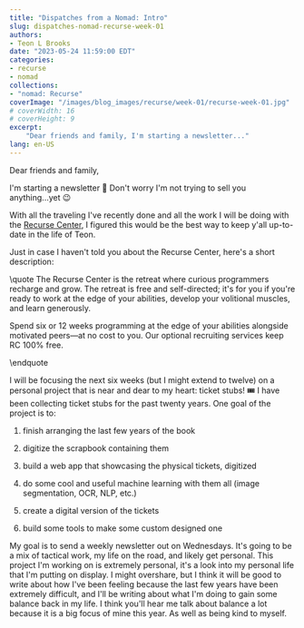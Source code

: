 ```yaml
---
title: "Dispatches from a Nomad: Intro"
slug: dispatches-nomad-recurse-week-01
authors:
- Teon L Brooks
date: "2023-05-24 11:59:00 EDT"
categories:
- recurse
- nomad
collections:
- "nomad: Recurse"
coverImage: "/images/blog_images/recurse/week-01/recurse-week-01.jpg"
# coverWidth: 16
# coverHeight: 9
excerpt: 
    "Dear friends and family, I'm starting a newsletter..."
lang: en-US
---
```



Dear friends and family,

I'm starting a newsletter 🎉 Don't worry I'm not trying to sell you anything...yet 😉

With all the traveling I've recently done and all the work I will be doing with the [Recurse Center](https://recurse.com), I figured this would be the best way to keep y'all up-to-date in the life of Teon.

Just in case I haven't told you about the Recurse Center, here's a short description:

\quote
The Recurse Center is the retreat where curious programmers recharge and grow. The retreat is free and self-directed; it's for you if you're ready to work at the edge of your abilities, develop your volitional muscles, and learn generously.

Spend six or 12 weeks programming at the edge of your abilities alongside motivated peers—at no cost to you. Our optional recruiting services keep RC 100% free.

\endquote

I will be focusing the next six weeks (but I might extend to twelve) on a personal project that is near and dear to my heart: ticket stubs! 🎟️
I have been collecting ticket stubs for the past twenty years. One goal of the project is to:

1. finish arranging the last few years of the book

2. digitize the scrapbook containing them

3. build a web app that showcasing the physical tickets, digitized

4. do some cool and useful machine learning with them all (image segmentation, OCR, NLP, etc.)

5. create a digital version of the tickets

6. build some tools to make some custom designed one

My goal is to send a weekly newsletter out on Wednesdays. It's going to be a mix of tactical work, my life on the road, and likely get personal. This project I'm working on is extremely personal, it's a look into my personal life that I'm putting on display. I might overshare, but I think it will be good to write about how I've been feeling because the last few years have been extremely difficult, and I'll be writing about what I'm doing to gain some balance back in my life. I think you'll hear me talk about balance a lot because it is a big focus of mine this year. As well as being kind to myself.
